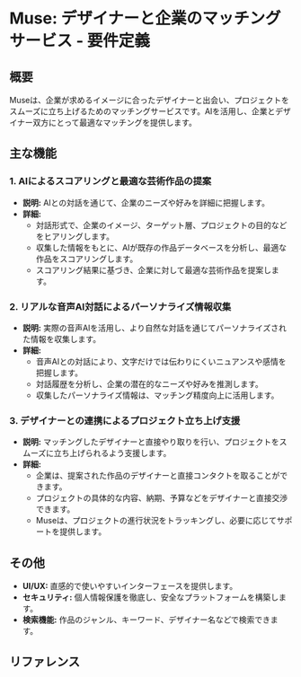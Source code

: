 # Muse: デザイナーと企業のマッチングサービス - 要件定義

## 概要

Museは、企業が求めるイメージに合ったデザイナーと出会い、プロジェクトをスムーズに立ち上げるためのマッチングサービスです。AIを活用し、企業とデザイナー双方にとって最適なマッチングを提供します。

## 主な機能

### 1. AIによるスコアリングと最適な芸術作品の提案

*   **説明:** AIとの対話を通じて、企業のニーズや好みを詳細に把握します。
*   **詳細:**
    *   対話形式で、企業のイメージ、ターゲット層、プロジェクトの目的などをヒアリングします。
    *   収集した情報をもとに、AIが既存の作品データベースを分析し、最適な作品をスコアリングします。
    *   スコアリング結果に基づき、企業に対して最適な芸術作品を提案します。

### 2. リアルな音声AI対話によるパーソナライズ情報収集

*   **説明:** 実際の音声AIを活用し、より自然な対話を通じてパーソナライズされた情報を収集します。
*   **詳細:**
    *   音声AIとの対話により、文字だけでは伝わりにくいニュアンスや感情を把握します。
    *   対話履歴を分析し、企業の潜在的なニーズや好みを推測します。
    *   収集したパーソナライズ情報は、マッチング精度向上に活用します。

### 3. デザイナーとの連携によるプロジェクト立ち上げ支援

*   **説明:** マッチングしたデザイナーと直接やり取りを行い、プロジェクトをスムーズに立ち上げられるよう支援します。
*   **詳細:**
    *   企業は、提案された作品のデザイナーと直接コンタクトを取ることができます。
    *   プロジェクトの具体的な内容、納期、予算などをデザイナーと直接交渉できます。
    *   Museは、プロジェクトの進行状況をトラッキングし、必要に応じてサポートを提供します。

## その他

*   **UI/UX:** 直感的で使いやすいインターフェースを提供します。
*   **セキュリティ:** 個人情報保護を徹底し、安全なプラットフォームを構築します。
*   **検索機能:** 作品のジャンル、キーワード、デザイナー名などで検索できます。

## リファレンス

